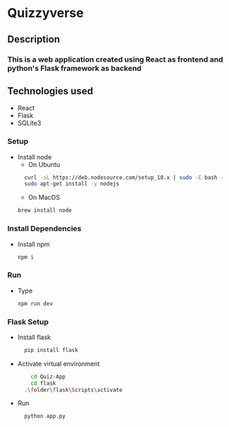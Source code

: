 # Quizzyverse

## Description
### This is a web application created using React as frontend and python's Flask framework as backend  

## Technologies used
- React
- Flask
- SQLite3

### Setup
- Install node
  - On Ubuntu
  ```bash
    curl -sL https://deb.nodesource.com/setup_10.x | sudo -E bash -
    sudo apt-get install -y nodejs 
    ```
    - On MacOS
    ```bash 
    brew install node
    ```
### Install Dependencies
- Install npm
    ```bash
    npm i
    ```
### Run
- Type
    ```bash
    npm run dev
    ```
### Flask Setup
- Install flask
  ```bash
    pip install flask
    ```
- Activate virtual environment 
  ```bash
      cd Quiz-App
      cd flask
    .\folder\flask\Scripts\activate 
  ```
- Run
  ```bash
    python app.py  
  ```

  
    

